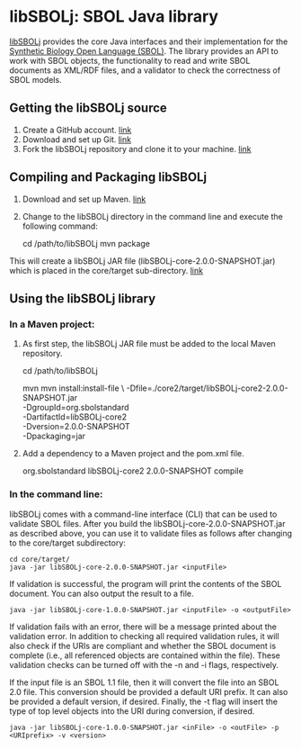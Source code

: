 # libSBOLj: SBOL Java library

[libSBOLj](https://github.com/SynBioDex/libSBOLj) provides the core Java interfaces and their implementation for 
the [Synthetic Biology Open Language (SBOL)](http://www.sbolstandard.org/sbolstandard/specification). The library provides an API to 
work with SBOL objects, the functionality to read and write SBOL documents as XML/RDF files, and a validator to check the 
correctness of SBOL models. 


## Getting the libSBOLj source

1. Create a GitHub account. [link](https://github.com/)
2. Download and set up Git. [link](https://help.github.com/articles/set-up-git)
3. Fork the libSBOLj repository and clone it to your machine. [link](https://help.github.com/articles/fork-a-repo)

## Compiling and Packaging libSBOLj 

1. Download and set up Maven. [link](http://maven.apache.org/download.cgi)
2. Change to the libSBOLj directory in the command line and execute the following command:

    cd /path/to/libSBOLj
    mvn package

This will create a libSBOLj JAR file (libSBOLj-core-2.0.0-SNAPSHOT.jar) which is placed in the core/target sub-directory. [link](http://maven.apache.org/guides/getting-started/index.html)

## Using the libSBOLj library

### In a Maven project:

1. As first step, the libSBOLj JAR file must be added to the local Maven repository. 

    cd /path/to/libSBOLj
    
    mvn mvn install:install-file \ 
    -Dfile=./core2/target/libSBOLj-core2-2.0.0-SNAPSHOT.jar \
    -DgroupId=org.sbolstandard \
    -DartifactId=libSBOLj-core2 \
    -Dversion=2.0.0-SNAPSHOT \
    -Dpackaging=jar

2. Add a dependency to a Maven project and the pom.xml file.

	<dependency>
		<groupId>org.sbolstandard</groupId>
		<artifactId>libSBOLj-core2</artifactId>
		<version>2.0.0-SNAPSHOT</version>
		<scope>compile</scope>
	</dependency>
 

### In the command line:

libSBOLj comes with a command-line interface (CLI) that can be used to validate SBOL files. After you build the 
libSBOLj-core-2.0.0-SNAPSHOT.jar as described above, you can use it to validate files as follows after changing to the core/target subdirectory:

    cd core/target/
    java -jar libSBOLj-core-2.0.0-SNAPSHOT.jar <inputFile>
    
If validation is successful, the program will print the contents of the SBOL document. You can also output the result to a file. 

    java -jar libSBOLj-core-1.0.0-SNAPSHOT.jar <inputFile> -o <outputFile>

If validation fails with an error, there will be a message printed about the validation error.  In addition to checking all required validation rules, it will also check if the URIs are compliant and whether the SBOL document is complete (i.e., all referenced objects are contained within the file).  These validation checks can be turned off with the -n and -i flags, respectively.

If the input file is an SBOL 1.1 file, then it will convert the file into an SBOL 2.0 file.  This conversion should be provided a default URI prefix.  It can also be provided a default version, if desired.  Finally, the -t flag will insert the type of top level objects into the URI during conversion, if desired.

    java -jar libSBOLj-core-1.0.0-SNAPSHOT.jar <inFile> -o <outFile> -p <URIprefix> -v <version>
    
    
